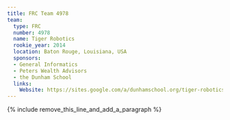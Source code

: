 ```yaml
---
title: FRC Team 4978
team:
  type: FRC
  number: 4978
  name: Tiger Robotics
  rookie_year: 2014
  location: Baton Rouge, Louisiana, USA
  sponsors:
  - General Informatics
  - Peters Wealth Advisors
  - the Dunham School
  links:
    Website: https://sites.google.com/a/dunhamschool.org/tiger-robotics/
---
```


{% include remove_this_line_and_add_a_paragraph %}